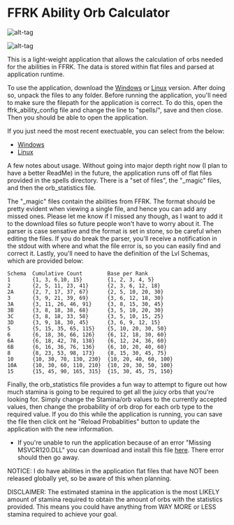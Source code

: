 # FFRK Ability Orb Calculator
![alt-tag](https://cloud.githubusercontent.com/assets/2381953/10517775/70fe4e16-732c-11e5-9ccb-1c4cd12fba3f.png)

![alt-tag](https://cloud.githubusercontent.com/assets/2381953/10517780/7485b93e-732c-11e5-9569-6ddca55d88d8.png)

This is a light-weight application that allows the calculation of orbs needed for the abilities in FFRK. The data is stored within flat files and parsed at application runtime.

To use the application, download the <a href="https://github.com/Tibonium/ffrk_abilities/raw/master/builds/windows_release.zip">Windows</a> or <a href="https://github.com/Tibonium/ffrk_abilities/raw/master/builds/linux_release.tar.gz">Linux</a> version. After doing so, unpack the files to any folder. Before running the application, you'll need to make sure the filepath for the application is correct. To do this, open the ffrk_ability_config file and change the line to "spells/", save and then close. Then you should be able to open the application.

If you just need the most recent exectuable, you can select from the below:

* <a href="https://github.com/Tibonium/ffrk_abilities/raw/master/builds/ffrk_abilities_windows.exe">Windows</a>
* <a href="https://github.com/Tibonium/ffrk_abilities/raw/master/builds/ffrk_abilities_linux">Linux</a>

A few notes about usage. Without going into major depth right now (I plan to have a better ReadMe) in the future, the application runs off of flat files provided in the spells directory. There is a "set of files", the "_magic" files, and then the orb_statistics file.

The "_magic" files contain the abilities from FFRK. The format should be pretty evident when viewing a single file, and hence you can add any missed ones. Please let me know if I missed any though, as I want to add it to the download files so future people won't have to worry about it. The parser is case sensative and the format is set in stone, so be careful when editing the files. If you do break the parser, you'll receive a notification in the stdout with where and what the file error is, so you can easily find and correct it. Lastly, you'll need to have the definition of the Lvl Schemas, which are provided below:
````
Schema  Cumulative Count        Base per Rank
1       {1, 3, 6,10, 15}        {1, 2, 3, 4, 5}
2       {2, 5, 11, 23, 41}      {2, 3, 6, 12, 18}
2A      {2, 7, 17, 37, 67}      {2, 5, 10, 20, 30}
3       {3, 9, 21, 39, 69}      {3, 6, 12, 18, 30}
3A      {3, 11, 26, 46, 91}     {3, 8, 15, 30, 45}
3B      {3, 8, 18, 38, 68}      {3, 5, 10, 20, 30}
3C      {3, 8, 18, 33, 58}      {3, 5, 10, 15, 25}
3D      {3, 9, 18, 30, 45}      {3, 6, 9, 12, 15}
5       {5, 15, 35, 65, 115}    {5, 10, 20, 30, 50}
6       {6, 18, 36, 66, 126}    {6, 12, 18, 30, 60}
6A      {6, 18, 42, 78, 138}    {6, 12, 24, 36, 60}
6B      {6, 16, 36, 76, 136}    {6, 10, 20, 40, 60}
8       {8, 23, 53, 98, 173}    {8, 15, 30, 45, 75}
10      {10, 30, 70, 130, 230}  {10, 20, 40, 60, 100}
10A     {10, 30, 60, 110, 210}  {10, 20, 30, 50, 100}
15      {15, 45, 90, 165, 315}  {15, 30, 45, 75, 150}
````
Finally, the orb_statistics file provides a fun way to attempt to figure out how much stamina is going to be required to get all the juicy orbs that you're looking for. Simply change the Stamina/orb values to the currently accepted values, then change the probability of orb drop for each orb type to the required value. If you do this while the application is running, you can save the file then click ont he "Reload Probablities" button to update the application with the new information.

* If you're unable to run the application because of an error "Missing MSVCR120.DLL" you can download and install this file [here](https://www.microsoft.com/en-US/download/details.aspx?id=40784). There error should then go away.

NOTICE: I do have abilities in the application flat files that have NOT been released globally yet, so be aware of this when planning.

DISCLAIMER: The estimated stamina in the application is the most LIKELY amount of stamina required to obtain the amount of orbs with the statistics provided. This means you could have anything from WAY MORE or LESS stamina required to achieve your goal.
